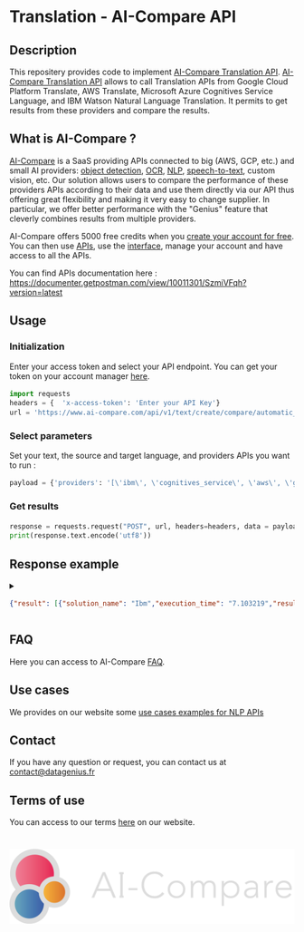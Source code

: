 # Translation - AI-Compare API
## Description
This repositery provides code to implement [AI-Compare Translation API](https://www.ai-compare.com/text_apis/automatic_translation/). [AI-Compare Translation API](https://www.ai-compare.com/text_apis/automatic_translation/) allows to call Translation APIs from Google Cloud Platform Translate, AWS Translate, Microsoft Azure Cognitives Service Language, and IBM Watson Natural Language Translation. It permits to get results from these providers and compare the results.

## What is AI-Compare ?
[AI-Compare](https://www.ai-compare.com/) is a SaaS providing APIs connected to big (AWS, GCP, etc.) and small AI providers: [object detection](https://www.ai-compare.com/vision_apis/object_detection), [OCR](https://www.ai-compare.com/vision_apis/ocr), [NLP](https://www.ai-compare.com/text_apis/sentiment_analysis/), [speech-to-text](https://www.ai-compare.com/audio_apis/speech_recognition), custom vision, etc. Our solution allows users to compare the performance of these providers APIs according to their data and use them directly via our API thus offering great flexibility and making it very easy to change supplier. In particular, we offer better performance with the "Genius" feature that cleverly combines results from multiple providers.

AI-Compare offers 5000 free credits when you [create your account for free](https://www.ai-compare.com/accounts/login/?next=/my_apis). You can then use [APIs](https://documenter.getpostman.com/view/10011301/SzmiVFqh?version=latest#intro), use the [interface](https://www.ai-compare.com/my_apis), manage your account and have access to all the APIs.

You can find APIs documentation here : https://documenter.getpostman.com/view/10011301/SzmiVFqh?version=latest

## Usage
### Initialization
Enter your access token and select your API endpoint. You can get your token on your account manager [here](https://www.ai-compare.com/accounts/login/?next=/my_apis/my_account).
```python
import requests
headers = {  'x-access-token': 'Enter your API Key'}
url = 'https://www.ai-compare.com/api/v1/text/create/compare/automatic_translation'
```
### Select parameters 
Set your text, the source and target language, and providers APIs you want to run :
```python
payload = {'providers': '[\'ibm\', \'cognitives_service\', \'aws\', \'google_cloud\']','text_to_translate':'how are you today', 'source_language': 'en','target_language': 'fr'}
```
### Get results
```python
response = requests.request("POST", url, headers=headers, data = payload, files = files)
print(response.text.encode('utf8'))
```

## Response example
<details>
<summary>

```json
{"result": [{"solution_name": "Ibm","execution_time": "7.103219","result": {"source_language": "English","target_language": "French","translated_text": "Le score d'un sentiment de documents indique l'émotion générale d'un document. L'ampleur du sentiment des documents indique la quantité de contenu émotionnel présente dans le document, et cette valeur est souvent proportionnelle à la longueur du document."},"api_response": {"translations": [{"translation": "Le score d'un sentiment de documents indique l'émotion générale d'un document. L'ampleur du sentiment des documents indique la quantité de contenu émotionnel présente dans le document, et cette valeur est souvent proportionnelle à la longueur du document."}],"word_count": 41,"character_count": 255}},{"solution_name": "Microsoft Azure","execution_time": "1.538659","result": {"source_language": "English","target_language": "French","translated_text": "La partition d’un sentiment de documents indique l’émotion globale d’un document. L’ampleur d’un sentiment de documents indique combien de contenu émotionnel est présent dans le document, et cette valeur est souvent proportionnelle à la longueur du document."},"api_response": [{"detectedLanguage": {"language": "en","score": 1},"translations": [{"text": "La partition d’un sentiment de documents indique l’émotion globale d’un document. L’ampleur d’un sentiment de documents indique combien de contenu émotionnel est présent dans le document, et cette valeur est souvent proportionnelle à la longueur du document.","to": "fr"}]}]},
```

</summary>

```json
{
  "result": [
    {
      "solution_name": "Ibm",
      "execution_time": "7.103219",
      "result": {
        "source_language": "English",
        "target_language": "French",
        "translated_text": "Le score d'un sentiment de documents indique l'émotion générale d'un document. L'ampleur du sentiment des documents indique la quantité de contenu émotionnel présente dans le document, et cette valeur est souvent proportionnelle à la longueur du document."
      },
      "api_response": {
        "translations": [
          {
            "translation": "Le score d'un sentiment de documents indique l'émotion générale d'un document. L'ampleur du sentiment des documents indique la quantité de contenu émotionnel présente dans le document, et cette valeur est souvent proportionnelle à la longueur du document."
          }
        ],
        "word_count": 41,
        "character_count": 255
      }
    },
    {
      "solution_name": "Microsoft Azure",
      "execution_time": "1.538659",
      "result": {
        "source_language": "English",
        "target_language": "French",
        "translated_text": "La partition d’un sentiment de documents indique l’émotion globale d’un document. L’ampleur d’un sentiment de documents indique combien de contenu émotionnel est présent dans le document, et cette valeur est souvent proportionnelle à la longueur du document."
      },
      "api_response": [
        {
          "detectedLanguage": {
            "language": "en",
            "score": 1
          },
          "translations": [
            {
              "text": "La partition d’un sentiment de documents indique l’émotion globale d’un document. L’ampleur d’un sentiment de documents indique combien de contenu émotionnel est présent dans le document, et cette valeur est souvent proportionnelle à la longueur du document.",
              "to": "fr"
            }
          ]
        }
      ]
    },
    {
      "solution_name": "Amazon Web Services",
      "execution_time": "1.161538",
      "result": {
        "source_language": "English",
        "target_language": "French",
        "translated_text": "Le score d'un sentiment de documents indique l'émotion globale d'un document. L'ampleur d'un sentiment de document indique la quantité de contenu émotionnel présent dans le document, et cette valeur est souvent proportionnelle à la longueur du document."
      },
      "api_response": {
        "TranslatedText": "Le score d'un sentiment de documents indique l'émotion globale d'un document. L'ampleur d'un sentiment de document indique la quantité de contenu émotionnel présent dans le document, et cette valeur est souvent proportionnelle à la longueur du document.",
        "SourceLanguageCode": "en",
        "TargetLanguageCode": "fr",
        "ResponseMetadata": {
          "RequestId": "419bad32-d26b-458d-9eb3-967ce0c53546",
          "HTTPStatusCode": 200,
          "HTTPHeaders": {
            "x-amzn-requestid": "419bad32-d26b-458d-9eb3-967ce0c53546",
            "cache-control": "no-cache",
            "content-type": "application/x-amz-json-1.1",
            "content-length": "331",
            "date": "Wed, 13 May 2020 15:38:30 GMT"
          },
          "RetryAttempts": 0
        }
      }
    }
  ]
}
```

</details>

## FAQ
Here you can access to AI-Compare [FAQ](https://www.ai-compare.com/faq/).

## Use cases
We provides on our website some [use cases examples for NLP APIs](https://www.ai-compare.com/use_cases_nlp/)

## Contact
If you have any question or request, you can contact us at contact@datagenius.fr

## Terms of use
You can access to our terms [here](https://www.ai-compare.com/terms/) on our website.

#
![Screenshot](Ai-compare_new.png)
